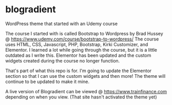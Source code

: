 # blogradient
WordPress theme that started with an Udemy course 

The course I started with is called Bootstrap to Wordpress by Brad Hussey @ https://www.udemy.com/course/bootstrap-to-wordpress/
The course uses HTML, CSS, Javascript, PHP, Bootstrap, Kirki Customizer, and Elementor. I learned a lot while going through the course, but it is a little outdated as I write this. Elementor has been updated and the custom widgets created during the course no longer function.

That's part of what this repo is for. I'm going to update the Elementor section so that I can use the custom widgets and then more! The theme will continue to be updated to make it mine.

A live version of Blogradient can be viewed @ https://www.trainfinance.com depending on when you view. (That site hasn't activated the theme yet)
